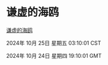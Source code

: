 # 谦虚的海鸥
[谦虚的海鸥](http://219.139.199.238:56308/qxdho/course/base/hotlink/index.php)

2024年 10月 25日 星期五 03:10:01 CST

2024年 10月 24日 星期四 19:10:01 GMT

